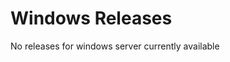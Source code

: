 # Windows Releases

<!--

- [0.34.0 (Latest)](https://download.rocket.chat/build/rocket.chat-windows-0.34.0.tgz)
- [0.28.0](https://download.rocket.chat/build/rocket.chat-windows-0.28.0.tgz)
- [0.26.0](https://download.rocket.chat/build/rocket.chat-windows-0.26.0.tgz)

-->
No releases for windows server currently available
